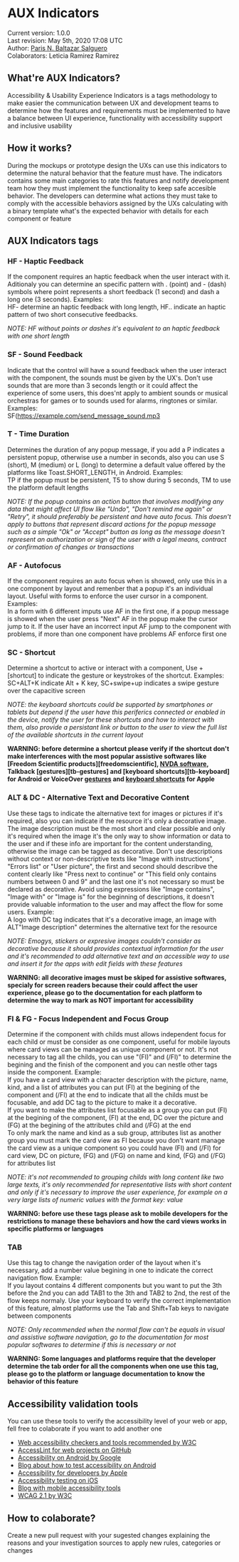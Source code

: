 # AUX Indicators
Current version: 1.0.0  
Last revision: May 5th, 2020 17:08 UTC  
Author: [Paris N. Baltazar Salguero][parisbs]  
Colaborators: Leticia Ramirez Ramirez

## What're AUX Indicators?
Accessibility & Usability Experience Indicators is a tags methodology to make easier the communication between UX and development teams to determine how the features and requirements must be implemented to have a balance between UI experience, functionality with accessibility support and inclusive usability

## How it works?
During the mockups or prototype design the UXs can use this indicators to determine the natural behavior that the feature must have. The indicators contains some main categories to rate this features and notify development team how they must implement the functionality to keep safe accesible behavior. The developers can determine what actions they must take to comply with the accessible behaviors assigned by the UXs calculating with a binary template what's the expected behavior with details for each component or feature

## AUX Indicators tags
### HF - Haptic Feedback
If the component requires an haptic feedback when the user interact with it. Aditionaly you can determine an specific pattern with . (point) and - (dash) symbols where point represents a short feedback (1 second) and dash a long one (3 seconds). Examples:  
HF- determine an haptic feedback with long length, HF.. indicate an haptic pattern of two short consecutive feedbacks.  

*NOTE: HF without points or dashes it's equivalent to an haptic feedback with one short length*

### SF - Sound Feedback
Indicate that the control will have a sound feedback when the user interact with the component, the sounds must be given by the UX's. Don't use sounds that are more than 3 seconds length or it could affect the experience of some users, this does'nt apply to ambient sounds or musical orchestras for games or to sounds used for alarms, ringtones or similar. Examples:  
SF(https://example.com/send_message_sound.mp3

### T - Time Duration
Determines the duration of any popup message, if you add a P indicates a persistent popup, otherwise use a number in seconds, also you can use S (short), M (medium) or L (long) to determine a default value offered by the platforms like Toast.SHORT_LENGTH, in Android. Examples:  
TP if the popup must be persistent, T5 to show during 5 seconds, TM to use the platform default lengths  

*NOTE: If the popup contains an action button that involves modifying any data that might affect UI flow like "Undo", "Don't remind me again" or "Retry", it should preferably be persistent and have auto focus. This doesn't apply to buttons that represent discard actions for the popup message such as a simple "Ok" or "Accept" button as long as the message doesn't represent an authorization or sign of the user with a legal means, contract or confirmation of changes or transactions*

### AF - Autofocus
If the component requires an auto focus when is showed, only use this in a one component by layout and remenber that a popup it's an individual layout. Useful with forms to enforce the user cursor in a component. Examples:  
In a form with 6 different imputs use AF in the first one, if a popup message is showed when the user press "Next" AF in the popup make the cursor jump to it. If the user have an incorrect input AF jump to the component with problems, if more than one component have problems AF  enforce first one

### SC - Shortcut
Determine a shortcut to active or interact with a component, Use +[shortcut] to indicate the gesture or keystrokes of the shortcut. Examples:  
SC+ALT+K indicate Alt + K key, SC+swipe+up indicates a swipe gesture over the capacitive screen  

*NOTE: the keyboard shortcuts could be supported by smartphones or tablets but depend if the user have this periferics connected or enabled in the device, notify the user for these shortcuts and how to interact with them, also provide a persistant link or button to the user to view the full list of the available shortcuts in the current layout*  

**WARNING: before determine a shortcut please verify if the shortcut don't  make interferences with the most popular assistive softwares like [Freedom Scientific products][freedomscientific], [NVDA software][nvda], Talkback [gestures][tb-gestures] and [keyboard shortcuts][tb-keyboard] for Android or VoiceOver [gestures][vo-gestures] and [keyboard shortcuts][vo-keyboard] for Apple**

### ALT & DC - Alternative Text and Decorative Content
Use these tags to indicate the alternative text for images or pictures if it's required, also you can indicate if the resource it's only a decorative image. The image description must be the most short and clear possible and only it's required when the image it's the only way to show information or data to the user and if these info are important for the content understanding, otherwise the image can be tagged as decorative. Don't use descriptions without context or non-descriptive texts like "Image with instructions", "Errors list" or "User picture", the first and second should describve the content clearly like "Press next to continue" or "This field only contains numbers between 0 and 9" and the last one it's not necessary so must be declared as decorative. Avoid using expressions like "Image contains", "Image with" or "Image is" for the beginning of descriptions, it doesn't provide valuable information to the user and may affect the flow for some users. Example:  
A logo with DC tag indicates that it's a decorative image, an image with ALT"Image description" determines the alternative text for the resource  

*NOTE: Emogys, stickers or expresive images couldn't consider as decorative because it should provides contextual information for the user and it's recommended to add alternative text and an accessible way to use and insert it for the apps with edit fields with these features*  

**WARNING: all decorative images must be skiped for assistive softwares, specialy for screen readers because their could affect the user experience, please go to the documentation for each platform to determine the way to mark as NOT important for accessibility**

### FI & FG - Focus Independent and Focus Group
Determine if the component with childs must allows independent focus for each child or must be consider as one component, useful for mobile layouts where card views can be managed as unique component or not. It's not necessary to tag all the childs, you can use "(FI)" and (/FI)" to determine the begining and the finish of the component and you can nestle other tags inside the component. Example:  
If you have a card view with a character description with the picture, name, kind, and a list of attributes you can put (FI) at the begining of the component and (/FI) at the end to indicate that all the childs must be focusable, and add DC tag to the picture to make it a decorative.  
If you want to make the attributes list focusable as a group you can put (FI) at the begining of the component, (FI) at the end, DC over the picture and (FG) at the begining of the attributes child and (/FG) at the end  
To only mark the name and kind as a sub group, attributes list as another group you must mark the card view as FI because you don't want manage the card view as a unique component so you could have (FI) and (/FI) for card view, DC on picture, (FG) and (/FG) on name and kind, (FG) and (/FG) for attributes list  

*NOTE: it's not recommended to grouping childs with long content like two large texts, it's only recommended for representative lists with short content and only if it's necessary to improve the user experience, for example on a very large lists of numeric values with the format key: value*  

**WARNING: before use these tags please ask to mobile developers for the restrictions to manage these behaviors and how the card views works in specific platforms or languages**

### TAB
Use this tag to change the navigation order of the layout when it's necessary, add a number value begining in one to indicate the correct navigation flow. Example:  
If you layout contains 4 different components but you want to put the 3th before the 2nd you can add TAB1 to the 3th and TAB2 to 2nd, the rest of the flow keeps normaly. Use your keyboard to verify the correct implementation of this feature, almost platforms use the Tab and Shift+Tab keys to navigate between components  

*NOTE: Only recommended when the normal flow can't be equals in visual and assistive software navigation, go to the documentation for most popular softwares to determine if this is necessary or not*  

**WARNING: Some languages and platforms require that the developer determine the tab order for all the components when one use this tag, please go to the platform or language documentation to know the behavior of this feature**

## Accessibility validation tools
You can use these tools to verify the accessibility level of your web or app, fell free to colaborate if you want to add another one

* [Web accessibility checkers and tools recommended by W3C][w3c-web-tools]
* [AccessLint for web projects on GitHub][accesslint]
* [Accessibility on Android by Google][android-accessibility]
* [Blog about how to test accessibility on Android][android-accessibility-testing]
* [Accessibility for developers by Apple][apple-accessibility]
* [Accessibility testing on iOS][ios-accessibility-testing]
* [Blog with mobile accessibility tools][mobile-tools]
* [WCAG 2.1 by W3C][wcag-21]

## How to colaborate?
Create a new pull request with your sugested changes explaining the reasons and your investigation sources to apply new rules, categories or changes

[freedonscientific]: https://www.freedomscientific.com
[nvda]: https://www.nvaccess.org/files/nvda/documentation/userGuide.html
[talkback-gestures]: https://support.google.com/accessibility/android/answer/6151827?hl=en
[talkback-keyboard]: https://support.google.com/accessibility/android/answer/6110948?hl=en
[vo-gestures]: https://www.apple.com/voiceover/info/guide/_1137.html
[vo-keyboard]: https://www.apple.com/voiceover/info/guide/_1131.html
[w3c-web-tools]: https://www.w3.org/WAI/ER/tools/
[accesslint]: https://accesslint.com/
[android-accessibility]: https://developer.android.com/guide/topics/ui/accessibility/testing
[android-accessibility-testing]: https://thoughtbot.com/blog/accessibility-testing-on-android
[apple-accessibility]: https://developer.apple.com/accessibility/
[ios-accessibility-testing]: https://developer.apple.com/library/archive/technotes/TestingAccessibilityOfiOSApps/TestingtheAccessibilityofiOSApps/TestingtheAccessibilityofiOSApps.html
[mobile-tools]: https://www.digitala11y.com/free-mobile-accessibility-testing-tools/
[wcag-21]: https://www.w3.org/TR/WCAG21/

[parisbs]: https://github.com/parisbs

